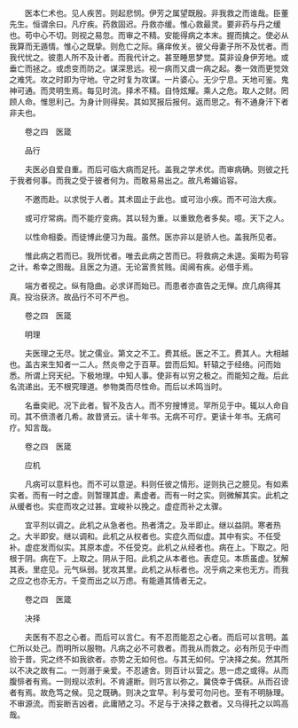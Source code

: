 <!-- { "loadSidebar": true } -->
　　医本仁术也。见人疾苦。则起悲悯。伊芳之属望既殷。非我救之而谁哉。臣董先生。恒谓余曰。凡疗疾。药救固迟。丹救亦缓。惟心救最灵。要非药与丹之缓也。苟中心不切。则视之易忽。而审之不精。安能得病之本末。握而擒之。使必从我算而无遁情。惟心之既挚。则危亡之际。痛痒攸关。彼父母妻子所不及忧者。而我代忧之。彼患人所不及计者。而我代计之。甚至睡思梦觉。莫非设身伊芳地。或垂亡而拯之。或虑变而防之。谋深思远。视一病而又虞一病之起。奏一效而更觉效之难凭。攻之时即为守地。守之时复为攻谋。一片婆心。无少宁息。天地可鉴。鬼神可通。而灵明生焉。每见时流。择术不精。自恃炫耀。乘人之危。取人之财。罔顾人命。惟思利己。为身计则得矣。其如冥报后报何。返而思之。有不通身汗下者非夫也。

　　卷之四　医箴

　　品行

　　夫医必自爱自重。而后可临大病而足托。盖我之学术优。而审病确。则彼之托于我者何事。而我之受于彼者何为。而敢易易出之。故凡希媚谄容。

　　不邀而赴。以求悦于人者。其术固止于此也。或可治小疾。而不可治大疾。

　　或可疗常病。而不能疗变病。其以轻为重。以重致危者多矣。噫。天下之人。

　　以性命相委。而徒博此便习为哉。虽然。医亦非以是骄人也。盖我所见者。

　　惟此病之若而已。我所忧者。唯去此病之苦而已。将救病之未遑。奚暇为苟容之计。希幸之图哉。且医之为道。无论富贵贫贱。闺阃有疾。必借手焉。

　　端方者视之。纵有隐曲。必求详而始已。而患者亦直告之无惮。庶几病得其真。投治获济。故品行不可不严也。

　　卷之四　医箴

　　明理

　　夫医理之无尽。犹之儒业。第文之不工。费其纸。医之不工。费其人。大相越也。盖古来生知者一二人。然炎帝之于百草。尝而后知。轩辕之于经络。问而始悉。所谓上窍天纪。下极地理。中知人事。使非有以穷之极之。而能知之哉。后此名流递出。无不根究理道。参物类而尽性命。而后以术鸣当时。

　　名垂奕祀。况下此者。智不及古人。而不穷搜博览。罕所见于中。辄以人命自司。其不偾溃者几希。故昔贤云。读十年书。无病不可疗。更读十年书。无病可疗。知言哉。

　　卷之四　医箴

　　应机

　　凡病可以意料也。而不可以意逆。料则任彼之情形。逆则执己之臆见。有如素实者。而有一时之虚。则暂理其虚。素虚者。而有一时之实。则微解其实。此机之从缓者也。实症而攻之过甚。宜峻补以挽之。虚症而补之太骤。

　　宜平剂以调之。此机之从急者也。热者清之。及半即止。继以益阴。寒者热之。大半即安。继以调和。此机之从权者也。实症久而似虚。其中有实。不任受补。虚症发而似实。其原本虚。不任受克。此机之从经者也。病在上。下取之。阳根于阴。病在下。上取之。阴从于阳。此机之从本者也。表症见。本质虽虚。犹解其表。里症见。元气纵弱。犹攻其里。此机之从标者也。况乎病之来也无方。而我之应之也亦无方。千变而出之以万虑。有能遁其情者无之。

　　卷之四　医箴

　　决择

　　夫医有不忍之心者。而后可以言仁。有不忍而能忍之心者。而后可以言明。盖仁所以处己。而明所以服物。凡病之必不可救者。而我从而救之。必有所见于中而验于昔。究之终不如我欲者。亦势之无如何也。与其无如何。宁决择之矣。然其所以不决之故有二。一则溺于亲爱。不忍遽舍。则百计以营之。思一虑之或得。从而腹悱者有焉。一则规以浓利。不肯遽断。则巧言以弥之。冀侥幸于偶获。从而召谤者有焉。故危笃之候。见之既确。则决之宜早。利与爱可勿问也。至有不明脉理。不审源流。而妄断吉凶者。此庸陋之习。不足与于决择之数者。又乌得托之以鸣高哉。

　　
